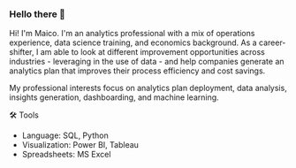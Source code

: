 ### Hello there 👋

Hi! I'm Maico. I'm an analytics professional with a mix of operations experience, data science training, and economics background. As a career-shifter, I am able to look at different improvement opportunities across industries - leveraging in the use of data - and help companies generate an analytics plan that improves their process efficiency and cost savings.

My professional interests focus on analytics plan deployment, data analysis, insights generation, dashboarding, and machine learning.


🛠️ Tools
* Language: SQL, Python
* Visualization: Power BI, Tableau
* Spreadsheets: MS Excel
